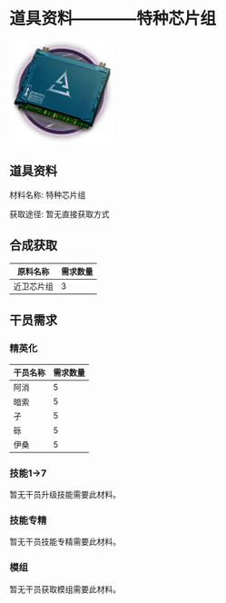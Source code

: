 # 道具资料————特种芯片组

![特种芯片组](./matIcons/特种芯片组.png)

## 道具资料

材料名称: 特种芯片组

获取途径: 暂无直接获取方式

## 合成获取

| 原料名称 | 需求数量  |
|---------|-----|
| 近卫芯片组  |   3  |
## 干员需求

### 精英化
| 干员名称 | 需求数量  |
|---------|-----|
| 阿消  |   5  |
| 暗索  |   5  |
| 孑  |   5  |
| 砾  |   5  |
| 伊桑  |   5  |

### 技能1→7
暂无干员升级技能需要此材料。

### 技能专精
暂无干员技能专精需要此材料。

### 模组
暂无干员获取模组需要此材料。
